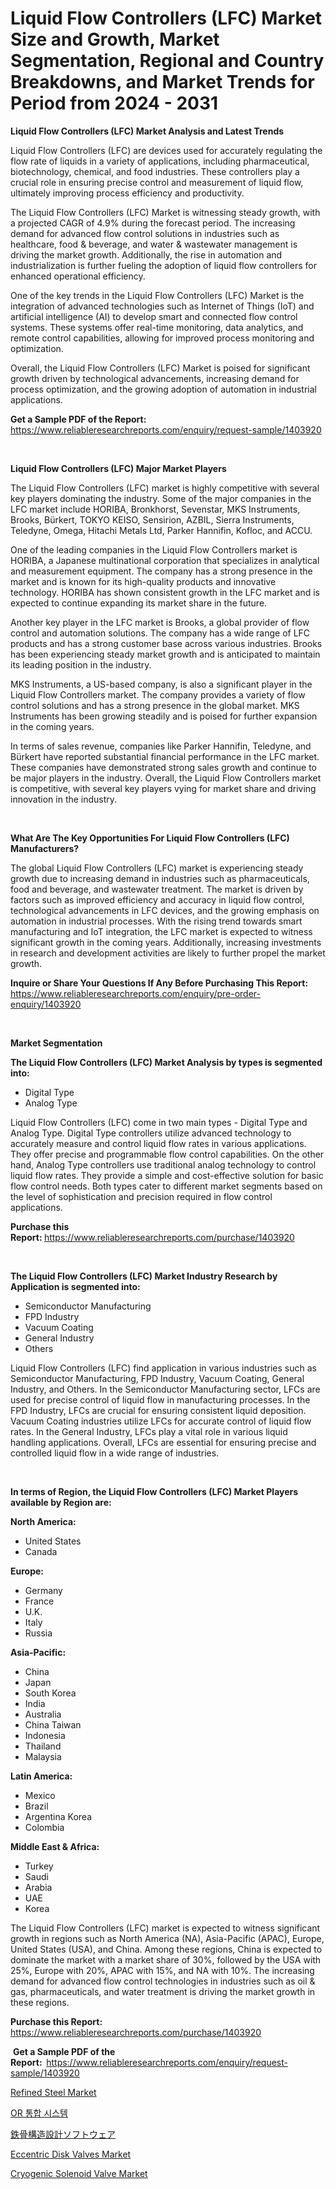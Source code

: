 <p><h1>Liquid Flow Controllers (LFC) Market Size and Growth, Market Segmentation, Regional and Country Breakdowns, and Market Trends for Period from 2024 -  2031</h1></p><p><strong>Liquid Flow Controllers (LFC) Market Analysis and Latest Trends</strong></p>
<p><p>Liquid Flow Controllers (LFC) are devices used for accurately regulating the flow rate of liquids in a variety of applications, including pharmaceutical, biotechnology, chemical, and food industries. These controllers play a crucial role in ensuring precise control and measurement of liquid flow, ultimately improving process efficiency and productivity.</p><p>The Liquid Flow Controllers (LFC) Market is witnessing steady growth, with a projected CAGR of 4.9% during the forecast period. The increasing demand for advanced flow control solutions in industries such as healthcare, food & beverage, and water & wastewater management is driving the market growth. Additionally, the rise in automation and industrialization is further fueling the adoption of liquid flow controllers for enhanced operational efficiency.</p><p>One of the key trends in the Liquid Flow Controllers (LFC) Market is the integration of advanced technologies such as Internet of Things (IoT) and artificial intelligence (AI) to develop smart and connected flow control systems. These systems offer real-time monitoring, data analytics, and remote control capabilities, allowing for improved process monitoring and optimization.</p><p>Overall, the Liquid Flow Controllers (LFC) Market is poised for significant growth driven by technological advancements, increasing demand for process optimization, and the growing adoption of automation in industrial applications.</p></p>
<p><strong>Get a Sample PDF of the Report:&nbsp;</strong> <a href="https://www.reliableresearchreports.com/enquiry/request-sample/1403920">https://www.reliableresearchreports.com/enquiry/request-sample/1403920</a></p>
<p>&nbsp;</p>
<p><strong>Liquid Flow Controllers (LFC) Major Market Players</strong></p>
<p><p>The Liquid Flow Controllers (LFC) market is highly competitive with several key players dominating the industry. Some of the major companies in the LFC market include HORIBA, Bronkhorst, Sevenstar, MKS Instruments, Brooks, Bürkert, TOKYO KEISO, Sensirion, AZBIL, Sierra Instruments, Teledyne, Omega, Hitachi Metals Ltd, Parker Hannifin, Kofloc, and ACCU.</p><p>One of the leading companies in the Liquid Flow Controllers market is HORIBA, a Japanese multinational corporation that specializes in analytical and measurement equipment. The company has a strong presence in the market and is known for its high-quality products and innovative technology. HORIBA has shown consistent growth in the LFC market and is expected to continue expanding its market share in the future.</p><p>Another key player in the LFC market is Brooks, a global provider of flow control and automation solutions. The company has a wide range of LFC products and has a strong customer base across various industries. Brooks has been experiencing steady market growth and is anticipated to maintain its leading position in the industry.</p><p>MKS Instruments, a US-based company, is also a significant player in the Liquid Flow Controllers market. The company provides a variety of flow control solutions and has a strong presence in the global market. MKS Instruments has been growing steadily and is poised for further expansion in the coming years.</p><p>In terms of sales revenue, companies like Parker Hannifin, Teledyne, and Bürkert have reported substantial financial performance in the LFC market. These companies have demonstrated strong sales growth and continue to be major players in the industry. Overall, the Liquid Flow Controllers market is competitive, with several key players vying for market share and driving innovation in the industry.</p></p>
<p>&nbsp;</p>
<p><strong>What Are The Key Opportunities For Liquid Flow Controllers (LFC) Manufacturers?</strong></p>
<p><p>The global Liquid Flow Controllers (LFC) market is experiencing steady growth due to increasing demand in industries such as pharmaceuticals, food and beverage, and wastewater treatment. The market is driven by factors such as improved efficiency and accuracy in liquid flow control, technological advancements in LFC devices, and the growing emphasis on automation in industrial processes. With the rising trend towards smart manufacturing and IoT integration, the LFC market is expected to witness significant growth in the coming years. Additionally, increasing investments in research and development activities are likely to further propel the market growth.</p></p>
<p><strong>Inquire or Share Your Questions If Any Before Purchasing This Report:</strong> <a href="https://www.reliableresearchreports.com/enquiry/pre-order-enquiry/1403920">https://www.reliableresearchreports.com/enquiry/pre-order-enquiry/1403920</a></p>
<p>&nbsp;</p>
<p><strong>Market Segmentation</strong></p>
<p><strong>The Liquid Flow Controllers (LFC) Market Analysis by types is segmented into:</strong></p>
<p><ul><li>Digital Type</li><li>Analog Type</li></ul></p>
<p><p>Liquid Flow Controllers (LFC) come in two main types - Digital Type and Analog Type. Digital Type controllers utilize advanced technology to accurately measure and control liquid flow rates in various applications. They offer precise and programmable flow control capabilities. On the other hand, Analog Type controllers use traditional analog technology to control liquid flow rates. They provide a simple and cost-effective solution for basic flow control needs. Both types cater to different market segments based on the level of sophistication and precision required in flow control applications.</p></p>
<p><strong>Purchase this Report:&nbsp;</strong><a href="https://www.reliableresearchreports.com/purchase/1403920">https://www.reliableresearchreports.com/purchase/1403920</a></p>
<p>&nbsp;</p>
<p><strong>The Liquid Flow Controllers (LFC) Market Industry Research by Application is segmented into:</strong></p>
<p><ul><li>Semiconductor Manufacturing</li><li>FPD Industry</li><li>Vacuum Coating</li><li>General Industry</li><li>Others</li></ul></p>
<p><p>Liquid Flow Controllers (LFC) find application in various industries such as Semiconductor Manufacturing, FPD Industry, Vacuum Coating, General Industry, and Others. In the Semiconductor Manufacturing sector, LFCs are used for precise control of liquid flow in manufacturing processes. In the FPD Industry, LFCs are crucial for ensuring consistent liquid deposition. Vacuum Coating industries utilize LFCs for accurate control of liquid flow rates. In the General Industry, LFCs play a vital role in various liquid handling applications. Overall, LFCs are essential for ensuring precise and controlled liquid flow in a wide range of industries.</p></p>
<p>&nbsp;</p>
<p><strong>In terms of Region, the Liquid Flow Controllers (LFC) Market Players available by Region are:</strong></p>
<p>
    <p> <strong> North America: </strong>
        <ul>
            <li>United States</li>
            <li>Canada</li>
        </ul>
        </p> 
    <p> <strong> Europe: </strong>
        <ul>
            <li>Germany</li>
            <li>France</li>
            <li>U.K.</li>
            <li>Italy</li>
            <li>Russia</li>
        </ul>
        </p> 
    <p> <strong> Asia-Pacific: </strong>
        <ul>
            <li>China</li>
            <li>Japan</li>
            <li>South Korea</li>
            <li>India</li>
            <li>Australia</li>
            <li>China Taiwan</li>
            <li>Indonesia</li>
            <li>Thailand</li>
            <li>Malaysia</li>
        </ul>
        </p> 
    <p> <strong> Latin America: </strong>
        <ul>
            <li>Mexico</li>
            <li>Brazil</li>
            <li>Argentina Korea</li>
            <li>Colombia</li>
        </ul>
        </p> 
    <p> <strong> Middle East & Africa: </strong>
        <ul>
            <li>Turkey</li>
            <li>Saudi</li>
            <li>Arabia</li>
            <li>UAE</li>
            <li>Korea</li>
        </ul>
    </p>
    </p>
<p><p>The Liquid Flow Controllers (LFC) market is expected to witness significant growth in regions such as North America (NA), Asia-Pacific (APAC), Europe, United States (USA), and China. Among these regions, China is expected to dominate the market with a market share of 30%, followed by the USA with 25%, Europe with 20%, APAC with 15%, and NA with 10%. The increasing demand for advanced flow control technologies in industries such as oil & gas, pharmaceuticals, and water treatment is driving the market growth in these regions.</p></p>
<p><strong>Purchase this Report: </strong><a href="https://www.reliableresearchreports.com/purchase/1403920">https://www.reliableresearchreports.com/purchase/1403920</a></p>
<p>&nbsp;<strong>Get a Sample PDF of the Report:&nbsp;&nbsp;</strong><a href="https://www.reliableresearchreports.com/enquiry/request-sample/1403920">https://www.reliableresearchreports.com/enquiry/request-sample/1403920</a></p>
<p><strong></strong></p>
<p><p><a href="https://view.publitas.com/reportprime-1/refined-steel-market-a-comprehensive-report-of-its-market-share-growth-trends-2024-2031/">Refined Steel Market</a></p><p><a href="https://github.com/mpodehpw07370073/Market-Research-Report-List-1/blob/main/5880119183885.md">OR 통합 시스템</a></p><p><a href="https://github.com/nxboeu02965442/Market-Research-Report-List-1/blob/main/9609045183920.md">鉄骨構造設計ソフトウェア</a></p><p><a href="https://github.com/jaidynmorantestelletmjzya/Market-Research-Report-List-1/blob/main/eccentric-disk-valves-market.md">Eccentric Disk Valves Market</a></p><p><a href="https://github.com/juniordelafrance/Market-Research-Report-List-2/blob/main/cryogenic-solenoid-valve-market.md">Cryogenic Solenoid Valve Market</a></p></p>
